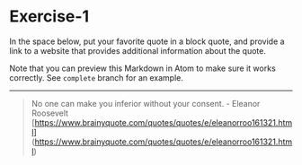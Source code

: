 # Exercise-1
In the space below, put your favorite quote in a block quote, and provide a link to a website that provides additional information about the quote.

Note that you can preview this Markdown in Atom to make sure it works correctly. See `complete` branch for an example.

---
> No one can make you inferior without your consent. - Eleanor Roosevelt
[https://www.brainyquote.com/quotes/quotes/e/eleanorroo161321.html] (https://www.brainyquote.com/quotes/quotes/e/eleanorroo161321.html)

